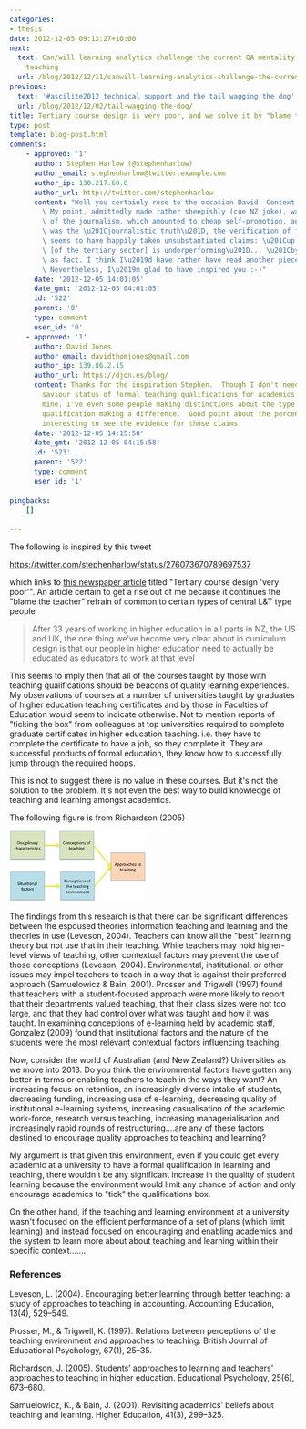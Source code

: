 ```yaml
---
categories:
- thesis
date: 2012-12-05 09:13:27+10:00
next:
  text: Can/will learning analytics challenge the current QA mentality of university
    teaching
  url: /blog/2012/12/11/canwill-learning-analytics-challenge-the-current-qa-mentality-of-university-teaching/
previous:
  text: '#ascilite2012 technical support and the tail wagging the dog'
  url: /blog/2012/12/02/tail-wagging-the-dog/
title: Tertiary course design is very poor, and we solve it by "blame the teacher"
type: post
template: blog-post.html
comments:
    - approved: '1'
      author: Stephen Harlow (@stephenharlow)
      author_email: stephenharlow@twitter.example.com
      author_ip: 130.217.60.8
      author_url: http://twitter.com/stephenharlow
      content: "Well you certainly rose to the occasion David. Context is indeed king.\
        \ My point, admittedly made rather sheepishly (cue NZ joke), was the poor quality\
        \ of the journalism, which amounted to cheap self-promotion, an advertorial. Where\
        \ was the \u201Cjournalistic truth\u201D, the verification of facts? The writer\
        \ seems to have happily taken unsubstantiated claims: \u201Cup to 70 per cent\
        \ [of the tertiary sector] is underperforming\u201D... \u201Cby 25% on average\u201D\
        \ as fact. I think I\u2019d have rather have read another piece of churnalism.\
        \ Nevertheless, I\u2019m glad to have inspired you :-)"
      date: '2012-12-05 14:01:05'
      date_gmt: '2012-12-05 04:01:05'
      id: '522'
      parent: '0'
      type: comment
      user_id: '0'
    - approved: '1'
      author: David Jones
      author_email: davidthomjones@gmail.com
      author_ip: 139.86.2.15
      author_url: https://djon.es/blog/
      content: Thanks for the inspiration Stephen.  Though I don't need much help, the
        saviour status of formal teaching qualifications for academics is a bug bear of
        mine. I've even some people making distinctions about the type of formal teaching
        qualification making a difference.  Good point about the percentages, would be
        interesting to see the evidence for those claims.
      date: '2012-12-05 14:15:58'
      date_gmt: '2012-12-05 04:15:58'
      id: '523'
      parent: '522'
      type: comment
      user_id: '1'
    
pingbacks:
    []
    
---
```

The following is inspired by this tweet

https://twitter.com/stephenharlow/status/276073670789697537

which links to [this newspaper article](http://www.stuff.co.nz/waikato-times/news/8036192/Tertiary-course-design-very-poor) titled "Tertiary course design 'very poor'". An article certain to get a rise out of me because it continues the "blame the teacher" refrain of common to certain types of central L&T type people

> After 33 years of working in higher education in all parts in NZ, the US and UK, the one thing we've become very clear about in curriculum design is that our people in higher education need to actually be educated as educators to work at that level

This seems to imply then that all of the courses taught by those with teaching qualifications should be beacons of quality learning experiences. My observations of courses at a number of universities taught by graduates of higher education teaching certificates and by those in Faculties of Education would seem to indicate otherwise. Not to mention reports of "ticking the box" from colleagues at top universities required to complete graduate certificates in higher education teaching. i.e. they have to complete the certificate to have a job, so they complete it. They are successful products of formal education, they know how to successfully jump through the required hoops.

This is not to suggest there is no value in these courses. But it's not the solution to the problem. It's not even the best way to build knowledge of teaching and learning amongst academics.

The following figure is from Richardson (2005)

[![Integrated model of teachers' approaches to teaching](images/4407496847_0e08f8fe8c_m.jpg)](http://www.flickr.com/photos/david_jones/4407496847/ "Integrated model of teachers' approaches to teaching by David T Jones, on Flickr")

The findings from this research is that there can be significant differences between the espoused theories information teaching and learning and the theories in use (Leveson, 2004). Teachers can know all the "best" learning theory but not use that in their teaching. While teachers may hold higher-level views of teaching, other contextual factors may prevent the use of those conceptions (Leveson, 2004). Environmental, institutional, or other issues may impel teachers to teach in a way that is against their preferred approach (Samuelowicz & Bain, 2001). Prosser and Trigwell (1997) found that teachers with a student-focused approach were more likely to report that their departments valued teaching, that their class sizes were not too large, and that they had control over what was taught and how it was taught. In examining conceptions of e-learning held by academic staff, Gonzalez (2009) found that institutional factors and the nature of the students were the most relevant contextual factors influencing teaching.

Now, consider the world of Australian (and New Zealand?) Universities as we move into 2013. Do you think the environmental factors have gotten any better in terms or enabling teachers to teach in the ways they want? An increasing focus on retention, an increasingly diverse intake of students, decreasing funding, increasing use of e-learning, decreasing quality of institutional e-learning systems, increasing casualisation of the academic work-force, research versus teaching, increasing managerialisation and increasingly rapid rounds of restructuring....are any of these factors destined to encourage quality approaches to teaching and learning?

My argument is that given this environment, even if you could get every academic at a university to have a formal qualification in learning and teaching, there wouldn't be any significant increase in the quality of student learning because the environment would limit any chance of action and only encourage academics to "tick" the qualifications box.

On the other hand, if the teaching and learning environment at a university wasn't focused on the efficient performance of a set of plans (which limit learning) and instead focused on encouraging and enabling academics and the system to learn more about about teaching and learning within their specific context.......

### References

Leveson, L. (2004). Encouraging better learning through better teaching: a study of approaches to teaching in accounting. Accounting Education, 13(4), 529–549.

Prosser, M., & Trigwell, K. (1997). Relations between perceptions of the teaching environment and approaches to teaching. British Journal of Educational Psychology, 67(1), 25–35.

Richardson, J. (2005). Students’ approaches to learning and teachers' approaches to teaching in higher education. Educational Psychology, 25(6), 673–680.

Samuelowicz, K., & Bain, J. (2001). Revisiting academics’ beliefs about teaching and learning. Higher Education, 41(3), 299–325.